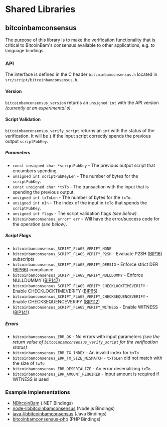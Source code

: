 Shared Libraries
================

## bitcoinbamconsensus

The purpose of this library is to make the verification functionality that is critical to BitcoinBam's consensus available to other applications, e.g. to language bindings.

### API

The interface is defined in the C header `bitcoinbamconsensus.h` located in  `src/script/bitcoinbamconsensus.h`.

#### Version

`bitcoinbamconsensus_version` returns an `unsigned int` with the API version *(currently at an experimental `0`)*.

#### Script Validation

`bitcoinbamconsensus_verify_script` returns an `int` with the status of the verification. It will be `1` if the input script correctly spends the previous output `scriptPubKey`.

##### Parameters
- `const unsigned char *scriptPubKey` - The previous output script that encumbers spending.
- `unsigned int scriptPubKeyLen` - The number of bytes for the `scriptPubKey`.
- `const unsigned char *txTo` - The transaction with the input that is spending the previous output.
- `unsigned int txToLen` - The number of bytes for the `txTo`.
- `unsigned int nIn` - The index of the input in `txTo` that spends the `scriptPubKey`.
- `unsigned int flags` - The script validation flags *(see below)*.
- `bitcoinbamconsensus_error* err` - Will have the error/success code for the operation *(see below)*.

##### Script Flags
- `bitcoinbamconsensus_SCRIPT_FLAGS_VERIFY_NONE`
- `bitcoinbamconsensus_SCRIPT_FLAGS_VERIFY_P2SH` - Evaluate P2SH ([BIP16](https://github.com/bitcoinbam/bips/blob/master/bip-0016.mediawiki)) subscripts
- `bitcoinbamconsensus_SCRIPT_FLAGS_VERIFY_DERSIG` - Enforce strict DER ([BIP66](https://github.com/bitcoinbam/bips/blob/master/bip-0066.mediawiki)) compliance
- `bitcoinbamconsensus_SCRIPT_FLAGS_VERIFY_NULLDUMMY` - Enforce NULLDUMMY ([BIP147](https://github.com/bitcoinbam/bips/blob/master/bip-0147.mediawiki))
- `bitcoinbamconsensus_SCRIPT_FLAGS_VERIFY_CHECKLOCKTIMEVERIFY` - Enable CHECKLOCKTIMEVERIFY ([BIP65](https://github.com/bitcoinbam/bips/blob/master/bip-0065.mediawiki))
- `bitcoinbamconsensus_SCRIPT_FLAGS_VERIFY_CHECKSEQUENCEVERIFY` - Enable CHECKSEQUENCEVERIFY ([BIP112](https://github.com/bitcoinbam/bips/blob/master/bip-0112.mediawiki))
- `bitcoinbamconsensus_SCRIPT_FLAGS_VERIFY_WITNESS` - Enable WITNESS ([BIP141](https://github.com/bitcoinbam/bips/blob/master/bip-0141.mediawiki))

##### Errors
- `bitcoinbamconsensus_ERR_OK` - No errors with input parameters *(see the return value of `bitcoinbamconsensus_verify_script` for the verification status)*
- `bitcoinbamconsensus_ERR_TX_INDEX` - An invalid index for `txTo`
- `bitcoinbamconsensus_ERR_TX_SIZE_MISMATCH` - `txToLen` did not match with the size of `txTo`
- `bitcoinbamconsensus_ERR_DESERIALIZE` - An error deserializing `txTo`
- `bitcoinbamconsensus_ERR_AMOUNT_REQUIRED` - Input amount is required if WITNESS is used

### Example Implementations
- [NBitcoinBam](https://github.com/NicolasDorier/NBitcoinBam/blob/master/NBitcoinBam/Script.cs#L814) (.NET Bindings)
- [node-libbitcoinbamconsensus](https://github.com/bitpay/node-libbitcoinbamconsensus) (Node.js Bindings)
- [java-libbitcoinbamconsensus](https://github.com/dexX7/java-libbitcoinbamconsensus) (Java Bindings)
- [bitcoinbamconsensus-php](https://github.com/Bit-Wasp/bitcoinbamconsensus-php) (PHP Bindings)
